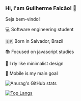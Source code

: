### Hi, i'am Guilherme Falcão! 👋

Seja bem-vindo!


💻 Software engineering student 

🇧🇷  Born in Salvador, Brazil <br>

📚 Focused on javascript studies <br>

🎨 I rly like minimalist design <br>

   📱 Mobile is my main goal 
   <p> </p>

![Anurag's GitHub stats](https://github-readme-stats.vercel.app/api?username=guilhermefcs7&show_icons=true&theme=radical) 

[![Top Langs](https://github-readme-stats.vercel.app/api/top-langs/?username=guilhermefcs7&langs_count=8)](https://github.com/guilhermefcs7/github-readme-stats)



